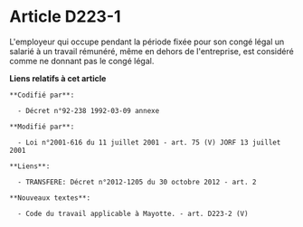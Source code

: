 # Article D223-1

L'employeur qui occupe pendant la période fixée pour son congé légal un salarié à un travail rémunéré, même en dehors de
l'entreprise, est considéré comme ne donnant pas le congé légal.

**Liens relatifs à cet article**

	**Codifié par**:

	  - Décret n°92-238 1992-03-09 annexe

	**Modifié par**:

	  - Loi n°2001-616 du 11 juillet 2001 - art. 75 (V) JORF 13 juillet 2001

	**Liens**:

	  - TRANSFERE: Décret n°2012-1205 du 30 octobre 2012 - art. 2

	**Nouveaux textes**:

	  - Code du travail applicable à Mayotte. - art. D223-2 (V)
